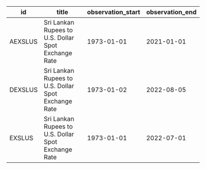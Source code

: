 | id      | title                                               | observation_start   | observation_end   |
|---------|-----------------------------------------------------|---------------------|-------------------|
| AEXSLUS | Sri Lankan Rupees to U.S. Dollar Spot Exchange Rate | 1973-01-01          | 2021-01-01        |
| DEXSLUS | Sri Lankan Rupees to U.S. Dollar Spot Exchange Rate | 1973-01-02          | 2022-08-05        |
| EXSLUS  | Sri Lankan Rupees to U.S. Dollar Spot Exchange Rate | 1973-01-01          | 2022-07-01        |
